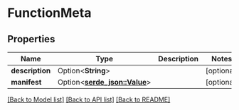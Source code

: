 # FunctionMeta

## Properties

Name | Type | Description | Notes
------------ | ------------- | ------------- | -------------
**description** | Option<**String**> |  | [optional]
**manifest** | Option<[**serde_json::Value**](.md)> |  | [optional]

[[Back to Model list]](../README.md#documentation-for-models) [[Back to API list]](../README.md#documentation-for-api-endpoints) [[Back to README]](../README.md)



